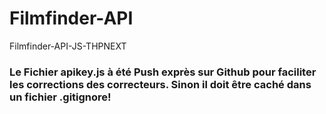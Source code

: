 # Filmfinder-API
Filmfinder-API-JS-THPNEXT
### Le Fichier apikey.js à été Push exprès sur Github pour faciliter les corrections des correcteurs. Sinon il doit être caché dans un fichier .gitignore! 
